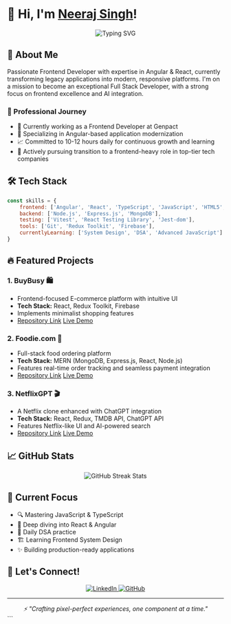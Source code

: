 # 👋 Hi, I'm [Neeraj Singh](https://neerajsingh.dev/)!

<div align="center">
  <img src="https://readme-typing-svg.herokuapp.com?font=Fira+Code&weight=500&size=25&pause=1000&color=3F97F7&center=true&vCenter=true&random=false&width=435&lines=Frontend+Developer;Angular+Specialist;React+Enthusiast;Full+Stack+Aspirant" alt="Typing SVG" />
</div>

## 🚀 About Me

Passionate Frontend Developer with expertise in Angular & React, currently transforming legacy applications into modern, responsive platforms. I'm on a mission to become an exceptional Full Stack Developer, with a strong focus on frontend excellence and AI integration.

### 💼 Professional Journey
- 🏢 Currently working as a Frontend Developer at Genpact
- 🔄 Specializing in Angular-based application modernization
- 📈 Committed to 10-12 hours daily for continuous growth and learning
- 🎯 Actively pursuing transition to a frontend-heavy role in top-tier tech companies

## 🛠️ Tech Stack

```javascript
const skills = {
    frontend: ['Angular', 'React', 'TypeScript', 'JavaScript', 'HTML5', 'CSS3'],
    backend: ['Node.js', 'Express.js', 'MongoDB'],
    testing: ['Vitest', 'React Testing Library', 'Jest-dom'],
    tools: ['Git', 'Redux Toolkit', 'Firebase'],
    currentlyLearning: ['System Design', 'DSA', 'Advanced JavaScript']
}
```

## 🔥 Featured Projects

### 1. BuyBusy 🛍️

- Frontend-focused E-commerce platform with intuitive UI
- **Tech Stack:** React, Redux Toolkit, Firebase
- Implements minimalist shopping features
- [Repository Link](https://github.com/neerajsingh869/buybusy) [Live Demo](https://buybusy.neerajsingh.dev/)
### 2. Foodie.com 🍔

- Full-stack food ordering platform
- **Tech Stack:** MERN (MongoDB, Express.js, React, Node.js)
- Features real-time order tracking and seamless payment integration
- [Repository Link](https://github.com/neerajsingh869/foodie-frontend) [Live Demo](https://foodie.neerajsingh.dev/)
### 3. NetflixGPT 🎬

- A Netflix clone enhanced with ChatGPT integration
- **Tech Stack:** React, Redux, TMDB API, ChatGPT API
- Features Netflix-like UI and AI-powered search
- [Repository Link](https://github.com/neerajsingh869/netflix) [Live Demo](https://netflix.neerajsingh.dev/)


## 📈 GitHub Stats

<div align="center"> <img src="https://github-readme-streak-stats.herokuapp.com/?user=neerajsingh869&theme=tokyonight" alt="GitHub Streak Stats"/> </div>

## 🎯 Current Focus

- 🔍 Mastering JavaScript & TypeScript
- 🎨 Deep diving into React & Angular
- 🧮 Daily DSA practice
- 🏗️ Learning Frontend System Design
- ✨ Building production-ready applications

## 🤝 Let's Connect!

<div align="center"> <a href="https://www.linkedin.com/in/neerajsingh869/"> <img src="https://img.shields.io/badge/LinkedIn-0077B5?style=for-the-badge&logo=linkedin&logoColor=white" alt="LinkedIn"/> </a> <a href="https://github.com/neerajsingh869"> <img src="https://img.shields.io/badge/GitHub-100000?style=for-the-badge&logo=github&logoColor=white" alt="GitHub"/> </a> </div>

---

<div align="center"> <i>⚡ "Crafting pixel-perfect experiences, one component at a time."</i> </div> ```
